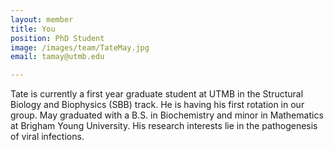 ```yaml
---
layout: member
title: You
position: PhD Student
image: /images/team/TateMay.jpg
email: tamay@utmb.edu

---
```


Tate is currently a first year graduate student at UTMB in the Structural Biology and Biophysics (SBB) track. He is having his first rotation in our group. May graduated with a B.S. in Biochemistry and minor in Mathematics at Brigham Young University. His research interests lie in the pathogenesis of viral infections.